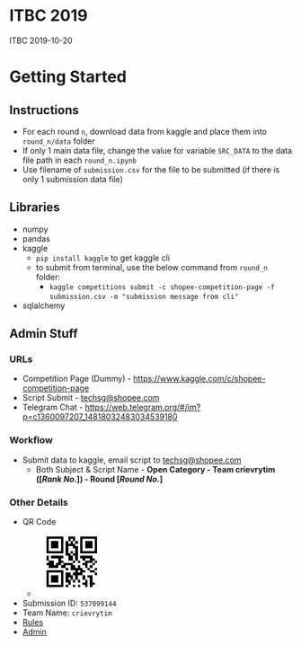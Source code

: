# ITBC 2019
ITBC 2019-10-20

# Getting Started
## Instructions
* For each round `n`, download data from kaggle and place them into `round_n/data` folder
* If only 1 main data file, change the value for variable `SRC_DATA` to the data file path in each `round_n.ipynb`
* Use filename of `submission.csv` for the file to be submitted (if there is only 1 submission data file)

## Libraries
* numpy
* pandas
* kaggle
    * `pip install kaggle` to get kaggle cli
    * to submit from terminal, use the below command from `round_n` folder:
        * `kaggle competitions submit -c shopee-competition-page -f submission.csv -m "submission message from cli"`
* sqlalchemy

## Admin Stuff
### URLs
* Competition Page (Dummy) - https://www.kaggle.com/c/shopee-competition-page
* Script Submit - techsg@shopee.com
* Telegram Chat - https://web.telegram.org/#/im?p=c1360097207_14818032483034539180

### Workflow
* Submit data to kaggle, email script to techsg@shopee.com
	* Both Subject & Script Name - **Open Category - Team crievrytim ([*Rank No.*]) - Round [*Round No.*]**

### Other Details
* QR Code
	* ![QR Code](./admin/qr.png)
* Submission ID: `537099144`
* Team Name: `crievrytim`
* [Rules](./admin/rules.pdf)
* [Admin](./admin/admin.pdf)
